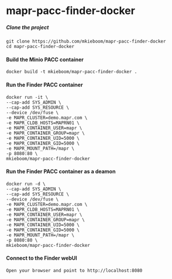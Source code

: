# mapr-pacc-finder-docker

##### Clone the project
```
git clone https://github.com/mkieboom/mapr-pacc-finder-docker  
cd mapr-pacc-finder-docker  
```

#### Build the Minio PACC container
```
docker build -t mkieboom/mapr-pacc-finder-docker .
```

#### Run the Finder PACC container
```
docker run -it \
--cap-add SYS_ADMIN \
--cap-add SYS_RESOURCE \
--device /dev/fuse \
-e MAPR_CLUSTER=demo.mapr.com \
-e MAPR_CLDB_HOSTS=MAPRN01 \
-e MAPR_CONTAINER_USER=mapr \
-e MAPR_CONTAINER_GROUP=mapr \
-e MAPR_CONTAINER_UID=5000 \
-e MAPR_CONTAINER_GID=5000 \
-e MAPR_MOUNT_PATH=/mapr \
-p 8080:80 \
mkieboom/mapr-pacc-finder-docker
```

#### Run the Finder PACC container as a deamon
```
docker run -d \
--cap-add SYS_ADMIN \
--cap-add SYS_RESOURCE \
--device /dev/fuse \
-e MAPR_CLUSTER=demo.mapr.com \
-e MAPR_CLDB_HOSTS=MAPRN01 \
-e MAPR_CONTAINER_USER=mapr \
-e MAPR_CONTAINER_GROUP=mapr \
-e MAPR_CONTAINER_UID=5000 \
-e MAPR_CONTAINER_GID=5000 \
-e MAPR_MOUNT_PATH=/mapr \
-p 8080:80 \
mkieboom/mapr-pacc-finder-docker
```

#### Connect to the Finder webUI
```
Open your browser and point to http://localhost:8080
```
